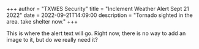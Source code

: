 +++
author = "TXWES Security"
title = "Inclement Weather Alert Sept 21 2022"
date = 2022-09-21T14:09:00
description = "Tornado sighted in the area. take shelter now."
+++

This is where the alert text will go. Right now, there is no way to add an image to it, but do we really need it?
